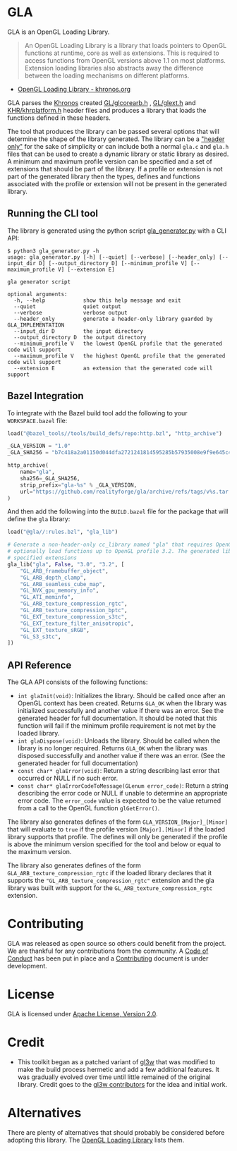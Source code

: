 # GLA

GLA is an OpenGL Loading Library.

> An OpenGL Loading Library is a library that loads pointers to OpenGL functions at runtime, core as well as extensions.
> This is required to access functions from OpenGL versions above 1.1 on most platforms. Extension loading libraries
> also
> abstracts away the difference between the loading mechanisms on different platforms.

- [OpenGL Loading Library - khronos.org](https://www.khronos.org/opengl/wiki/OpenGL_Loading_Library)

GLA parses the [Khronos](https://www.khronos.org) created [GL/glcorearb.h](include/GL/glcorearb.h)
, [GL/glext.h](include/GL/glext.h) and [KHR/khrplatform.h](include/KHR/khrplatform.h) header files and produces a
library that loads the functions defined in these headers.

The tool that produces the library can be passed several options that will determine the shape of the library generated.
The library can be a ["header only"](https://en.wikipedia.org/wiki/Header-only) for the sake of simplicity or can
include both a normal `gla.c` and `gla.h` files that can be used to create a dynamic library or static library as
desired. A minimum and maximum profile version can be specified and a set of extensions that should be part of the
library. If a profile or extension is not part of the generated library then the types, defines and functions associated
with the profile or extension will not be present in the generated library.

## Running the CLI tool

The library is generated using the python script [gla_generator.py](gla_generator.py) with a CLI API:

```
$ python3 gla_generator.py -h
usage: gla_generator.py [-h] [--quiet] [--verbose] [--header_only] [--input_dir D] [--output_directory D] [--minimum_profile V] [--maximum_profile V] [--extension E]

gla generator script

optional arguments:
  -h, --help            show this help message and exit
  --quiet               quiet output
  --verbose             verbose output
  --header_only         generate a header-only library guarded by GLA_IMPLEMENTATION
  --input_dir D         the input directory
  --output_directory D  the output directory
  --minimum_profile V   the lowest OpenGL profile that the generated code will support
  --maximum_profile V   the highest OpenGL profile that the generated code will support
  --extension E         an extension that the generated code will support
```

## Bazel Integration

To integrate with the Bazel build tool add the following to your `WORKSPACE.bazel` file:

```python
load("@bazel_tools//tools/build_defs/repo:http.bzl", "http_archive")

_GLA_VERSION = "1.0"
_GLA_SHA256 = "b7c418a2a01150d044dfa2721241814595285b57935008e9f9e645c49325d575"

http_archive(
    name="gla",
    sha256=_GLA_SHA256,
    strip_prefix="gla-%s" % _GLA_VERSION,
    url="https://github.com/realityforge/gla/archive/refs/tags/v%s.tar.gz" % _GLA_VERSION,
)
```

And then add the following into the `BUILD.bazel` file for the package that will define the `gla` library:

```python
load("@gla//:rules.bzl", "gla_lib")

# Generate a non-header-only cc_library named "gla" that requires OpenGL profile 3.0 but will
# optionally load functions up to OpenGL profile 3.2. The generated library also supports the
# specified extensions
gla_lib("gla", False, "3.0", "3.2", [
    "GL_ARB_framebuffer_object",
    "GL_ARB_depth_clamp",
    "GL_ARB_seamless_cube_map",
    "GL_NVX_gpu_memory_info",
    "GL_ATI_meminfo",
    "GL_ARB_texture_compression_rgtc",
    "GL_ARB_texture_compression_bptc",
    "GL_EXT_texture_compression_s3tc",
    "GL_EXT_texture_filter_anisotropic",
    "GL_EXT_texture_sRGB",
    "GL_S3_s3tc",
])
```

## API Reference

The GLA API consists of the following functions:

* `int glaInit(void)`:  Initializes the library. Should be called once after an OpenGL context has
  been created. Returns `GLA_OK` when the library was initialized successfully and another value if there was an error.
  See the generated header for full documentation. It should be noted that this function will fail if the minimum
  profile requirement is not met by the loaded library.
* `int glaDispose(void)`:  Unloads the library. Should be called when the library is no longer required.
  Returns `GLA_OK` when the library was disposed successfully and another value if there was an error. (See the
  generated header for full documentation)
* `const char* glaError(void)`:  Return a string describing last error that occurred or NULL if no such error.
* `const char* glaErrorCodeToMessage(GLenum error_code)`:  Return a string describing the error code or NULL if unable
  to determine an appropriate error code. The `error_code` value is expected to be the value returned from a call to the
  OpenGL function `glGetError()`.

The library also generates defines of the form `GLA_VERSION_[Major]_[Minor]` that will evaluate to `true` if the profile
version `[Major].[Minor]` if the loaded library supports that profile. The defines will only be generated if the profile
is above the minimum version specified for the tool and below or equal to the maximum version.

The library also generates defines of the form `GLA_ARB_texture_compression_rgtc` if the loaded library declares that it
supports the `"GL_ARB_texture_compression_rgtc"` extension and the gla library was built with support for
the `GL_ARB_texture_compression_rgtc` extension.

# Contributing

GLA was released as open source so others could benefit from the project. We are thankful for any
contributions from the community. A [Code of Conduct](CODE_OF_CONDUCT.md) has been put in place and
a [Contributing](CONTRIBUTING.md) document is under development.

# License

GLA is licensed under [Apache License, Version 2.0](LICENSE).

# Credit

* This toolkit began as a patched variant of [gl3w](https://github.com/skaslev/gl3w) that was modified to make the build
  process hermetic and add a few additional features. It was gradually evolved over time until little remained of the
  original library. Credit goes to the [gl3w contributors](https://github.com/skaslev/gl3w#credits) for the idea and
  initial work.

# Alternatives

There are plenty of alternatives that should probably be considered before adopting this library.
The [OpenGL Loading Library](https://www.khronos.org/opengl/wiki/OpenGL_Loading_Library) lists them.
